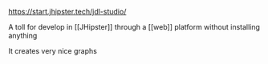 https://start.jhipster.tech/jdl-studio/

A toll for develop in [[JHipster]] through a [[web]] platform without installing anything

It creates very nice graphs